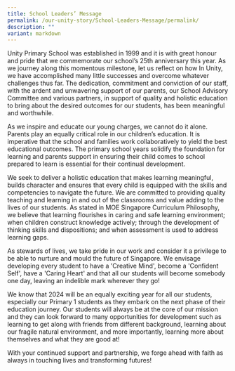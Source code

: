 ```yaml
---
title: School Leaders’ Message
permalink: /our-unity-story/School-Leaders-Message/permalink/
description: ""
variant: markdown
---
```

Unity Primary School was established in 1999 and it is with great honour and pride that we commemorate our school’s 25th anniversary this year. As we journey along this momentous milestone, let us reflect on how In Unity, we have accomplished many little successes and overcome whatever challenges thus far. The dedication, commitment and conviction of our staff, with the ardent and unwavering support of our parents, our School Advisory Committee and various partners, in support of quality and holistic education to bring about the desired outcomes for our students, has been meaningful and worthwhile.

As we inspire and educate our young charges, we cannot do it alone. Parents play an equally critical role in our children’s education. It is imperative that the school and families work collaboratively to yield the best educational outcomes. The primary school years solidify the foundation for learning and parents support in ensuring their child comes to school prepared to learn is essential for their continual development.

We seek to deliver a holistic education that makes learning meaningful, builds character and ensures that every child is equipped with the skills and competencies to navigate the future. We are committed to providing quality teaching and learning in and out of the classrooms and value adding to the lives of our students. As stated in MOE Singapore Curriculum Philosophy, we believe that learning flourishes in caring and safe learning environment; when children construct knowledge actively; through the development of thinking skills and dispositions; and when assessment is used to address learning gaps.

As stewards of lives, we take pride in our work and consider it a privilege to be able to nurture and mould the future of Singapore. We envisage developing every student to have a 'Creative Mind', become a 'Confident Self', have a 'Caring Heart' and that all our students will become somebody one day, leaving an indelible mark wherever they go!

We know that 2024 will be an equally exciting year for all our students, especially our Primary 1 students as they embark on the next phase of their education journey. Our students will always be at the core of our mission and they can look forward to many opportunities for development such as learning to get along with friends from different background, learning about our fragile natural environment, and more importantly, learning more about themselves and what they are good at! 

With your continued support and partnership, we forge ahead with faith as always in touching lives and transforming futures!

